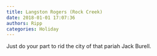 ```yaml
---
title: Langston Rogers (Rock Creek)
date: 2018-01-01 17:07:36
authors: Ripp
categories: Holiday
---
```


 Just do your part to rid the city of that pariah Jack Burell.